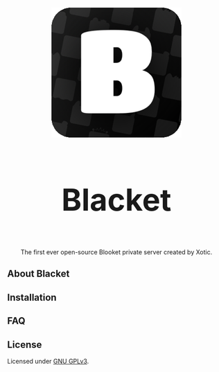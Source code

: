 <p align="center">
	<img src='./assets/logo.png'>
	<h3 align="center" style="font-size:70px">Blacket</h3>
	<p align="center">The first ever open-source Blooket private server created by Xotic.</p>
</p>


## About Blacket
<!-- TODO -->

## Installation
<!-- TODO -->

## FAQ
<!-- TODO -->

## License
Licensed under [GNU GPLv3](./LICENSE).